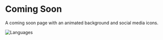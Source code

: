 # Coming Soon
A coming soon page with an animated background and social media icons.

![Languages](https://skillicons.dev/icons?i=html,css)

